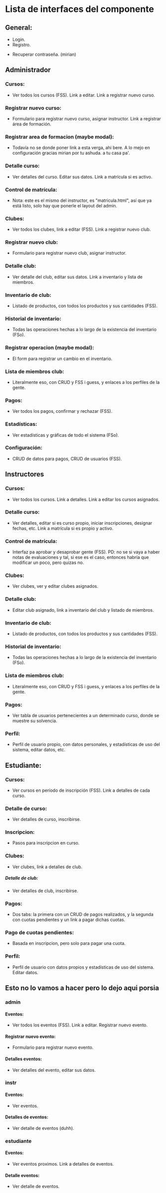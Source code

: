# Lista de interfaces del componente

## General:

+ Login. 
+ Registro.
- Recuperar contraseña. (mirian)



## Administrador

### Cursos:
+ Ver todos los cursos (FSS). Link a editar. Link a registrar nuevo curso.
### Registrar nuevo curso:
* Formulario para registrar nuevo curso, asignar instructor. Link a registrar área de formación.
### Registrar area de formacion (maybe modal):
- Todavía no se donde poner link a esta verga, ahi bere. A lo mejo en configuración gracias mirian por tu ashuda. a tu casa pa'.
### Detalle curso:
* Ver detalles del curso. Editar sus datos. Link a matrícula si es activo.
### Control de matrícula:
+ Nota: este es el mismo del instructor, es "matricula.html", así que ya está listo, solo hay que ponerle el layout del admin.
### Clubes:
+ Ver todos los clubes, link a editar (FSS). Link a registrar nuevo club.
### Registrar nuevo club:
+ Formulario para registrar nuevo club, asignar instructor.
### Detalle club:
- Ver detalle del club, editar sus datos. Link a inventario y lista de miembros.
### Inventario de club:
+ Listado de productos, con todos los productos y sus cantidades (FSS).
### Historial de inventario:
+ Todas las operaciones hechas a lo largo de la existencia del inventario (FSo).
### Registrar operacion (maybe modal):
- El form para registrar un cambio en el inventario.
### Lista de miembros club:
- Literalmente eso, con CRUD y FSS i guess, y enlaces a los perfiles de la gente.
### Pagos:
+ Ver todos los pagos, confirmar y rechazar (FSS).
### Estadísticas:
- Ver estadísticas y gráficas de todo el sistema (FSo).
### Configuración:
- CRUD de datos para pagos, CRUD de usuarios (FSS).




## Instructores

### Cursos:
+ Ver todos los cursos. Link a detalles. Link a editar los cursos asignados.
### Detalle curso:
- Ver detalles, editar si es curso propio, iniciar inscripciones, designar fechas, etc. Link a matrícula si es propio y activo.
### Control de matrícula:
+ Interfaz pa aprobar y desaprobar gente (FSS). 
PD: no se si vaya a haber notas de evaluaciones y tal, si ese es el caso, entonces habría que modificar un poco, pero quizas no.
### Clubes:
- Ver clubes, ver y editar clubes asignados.
### Detalle club:
- Editar club asignado, link a inventario del club y listado de miembros.
### Inventario de club:
+ Listado de productos, con todos los productos y sus cantidades (FSS).
### Historial de inventario:
+ Todas las operaciones hechas a lo largo de la existencia del inventario (FSo).
### Lista de miembros club:
- Literalmente eso, con CRUD y FSS i guess, y enlaces a los perfiles de la gente.
### Pagos:
- Ver tabla de usuarios pertenecientes a un determinado curso, donde se muestre su solvencia.
### Perfil:
- Perfil de usuario propio, con datos personales, y estadísticas de uso del sistema, editar datos, etc.




## Estudiante:

### Cursos:
+ Ver cursos en período de inscripción (FSS). Link a detalles de cada curso.
### Detalle de curso:
+ Ver detalles de curso, inscribirse.
### Inscripcion:
- Pasos para inscripcion en curso.
### Clubes:
- Ver clubes, link a detalles de club.
##### Detalle de club:
- Ver detalles de club, inscribirse.
### Pagos:
* Dos tabs: la primera con un CRUD de pagos realizados, y la segunda con cuotas pendientes y un link a pagar dichas cuotas.
### Pago de cuotas pendientes:
- Basada en inscripcion, pero solo para pagar una cuota.
### Perfil:
- Perfil de usuario con datos propios y estadísticas de uso del sistema. Editar datos.




















## Esto no lo vamos a hacer pero lo dejo aqui porsia

### admin

#### Eventos:
- Ver todos los eventos (FSS). Link a editar. Registrar nuevo evento.
#### Registrar nuevo evento:
- Formulario para registrar nuevo evento.
#### Detalles eventos:
- Ver detalles del evento, editar sus datos.

### instr

#### Eventos:
- Ver eventos.
#### Detalles de eventos:
- Ver detalle de eventos (duhh).

### estudiante

#### Eventos:
- Ver eventos proximos. Link a detalles de eventos.
#### Detalle eventos:
- Ver detalle de eventos.